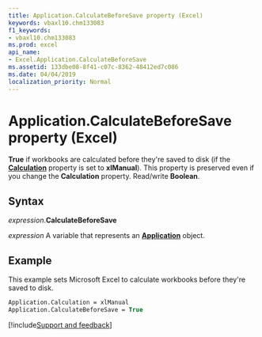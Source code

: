```yaml
---
title: Application.CalculateBeforeSave property (Excel)
keywords: vbaxl10.chm133083
f1_keywords:
- vbaxl10.chm133083
ms.prod: excel
api_name:
- Excel.Application.CalculateBeforeSave
ms.assetid: 133dbe08-8f41-c07c-8362-48412ed7c086
ms.date: 04/04/2019
localization_priority: Normal
---
```



# Application.CalculateBeforeSave property (Excel)

**True** if workbooks are calculated before they're saved to disk (if the **[Calculation](Excel.Application.Calculation.md)** property is set to **xlManual**). This property is preserved even if you change the **Calculation** property. Read/write **Boolean**.


## Syntax

_expression_.**CalculateBeforeSave**

_expression_ A variable that represents an **[Application](Excel.Application(object).md)** object.


## Example

This example sets Microsoft Excel to calculate workbooks before they're saved to disk.

```vb
Application.Calculation = xlManual 
Application.CalculateBeforeSave = True
```




[!include[Support and feedback](~/includes/feedback-boilerplate.md)]